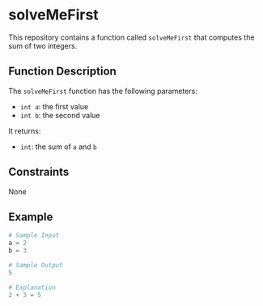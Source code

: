 # solveMeFirst

This repository contains a function called `solveMeFirst` that computes the sum of two integers.

## Function Description

The `solveMeFirst` function has the following parameters:

- `int a`: the first value
- `int b`: the second value

It returns:

- `int`: the sum of `a` and `b`

## Constraints

None

## Example

```python
# Sample Input
a = 2
b = 3

# Sample Output
5

# Explanation
2 + 3 = 5

